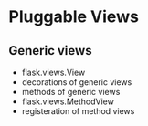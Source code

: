 <!-- bg=white fg=black -->

# Pluggable Views

## Generic views

- flask.views.View
- decorations of generic views
- methods of generic views
- flask.views.MethodView
- registeration of method views
